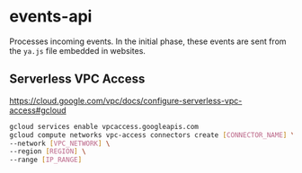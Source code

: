 # events-api

Processes incoming events. In the initial phase, these events are sent from the `ya.js` file embedded in websites.

## Serverless VPC Access

https://cloud.google.com/vpc/docs/configure-serverless-vpc-access#gcloud

```bash
gcloud services enable vpcaccess.googleapis.com
gcloud compute networks vpc-access connectors create [CONNECTOR_NAME] \
--network [VPC_NETWORK] \
--region [REGION] \
--range [IP_RANGE]
```
